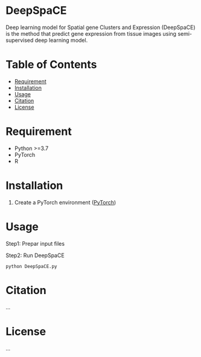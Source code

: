 # DeepSpaCE

Deep learning model for Spatial gene Clusters and Expression (DeepSpaCE) is the method that predict gene expression from tissue images using semi-supervised deep learning model.


# Table of Contents
- [Requirement](#requirement)
- [Installation](#installation)
- [Usage](#usage)
- [Citation](#citation)
- [License](#license)

# Requirement
* Python >=3.7
* PyTorch
* R

# Installation
1. Create a PyTorch environment ([PyTorch](https://pytorch.org/)) 


# Usage
Step1: Prepar input files

Step2: Run DeepSpaCE

    python DeepSpaCE.py




# Citation
...

# License
...
